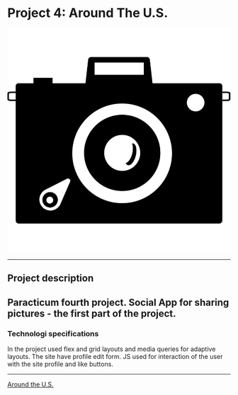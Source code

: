 # Project 4: Around The U.S.

![Page Logo](images/icon.svg) 

***

## Project description

Paracticum fourth project. Social App for sharing pictures - the first part of the project.
---

###  Technologi specifications

In the project used flex and grid layouts and media queries for adaptive layouts.
The site have profile edit form. JS used for interaction of the user with the site profile and like buttons.

---

[Around the U.S.](https://arrakturil.github.io/Around-the-U.S./)
